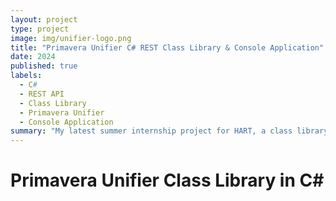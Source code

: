 ```yaml
---
layout: project
type: project
image: img/unifier-logo.png
title: "Primavera Unifier C# REST Class Library & Console Application"
date: 2024
published: true
labels:
  - C#
  - REST API
  - Class Library
  - Primavera Unifier
  - Console Application  
summary: "My latest summer internship project for HART, a class library and console application prototype I built in C# to run REST API requests on Oracle Primvera Unifier."
---
```


<h1>Primavera Unifier Class Library in C#</h1>
